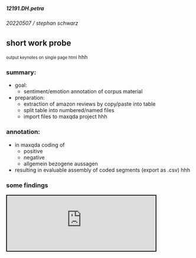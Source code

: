 ##### 12191.DH.petra
###### 20220507 / stephan schwarz
## short work probe
<a onclick="printcat()" style="cursor:pointer; font-size:0.8em;">output keynotes on single page html</a>
hhh

### summary:
- goal:
    - sentiment/emotion annotation of corpus material
- preparation:
    - extraction of amazon reviews by copy/paste into table
    - split table into numbered/named files
    - import files to maxqda project
hhh

### annotation:
- in maxqda coding of 
    - positive
    - negative
    - allgemein bezogene aussagen
- resulting in evaluable assembly of coded segments (export as .csv)
hhh

### some findings

<iframe src="https://ada-sub.rotefadenbuecher.de/skool/public/dh/pres/2022-05-07/petra_codes.html" width="80%" style="border:2px solid black;"/>
Q: MAXQDA, sentiment analysis essai of amazon reviews
hhh
fin